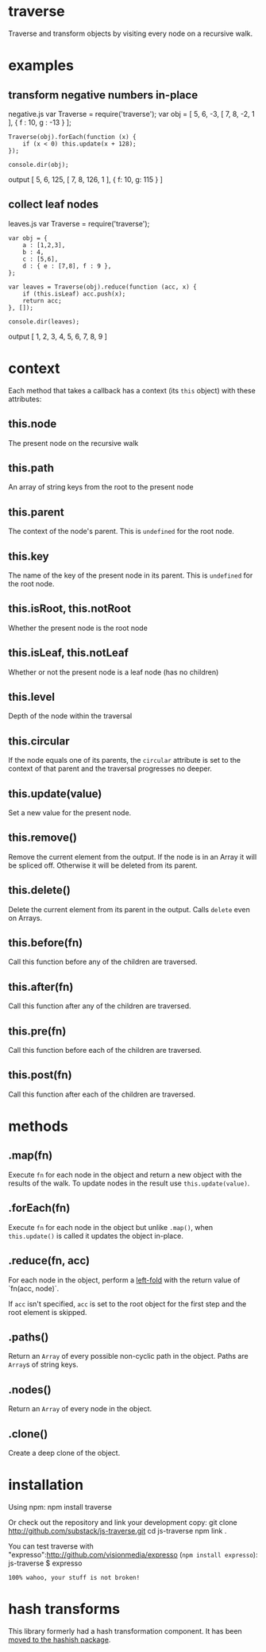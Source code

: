 traverse
========

Traverse and transform objects by visiting every node on a recursive walk.

examples
========

transform negative numbers in-place
-----------------------------------

negative.js
    var Traverse = require('traverse');
    var obj = [ 5, 6, -3, [ 7, 8, -2, 1 ], { f : 10, g : -13 } ];
    
    Traverse(obj).forEach(function (x) {
        if (x < 0) this.update(x + 128);
    });
    
    console.dir(obj);

output
    [ 5, 6, 125, [ 7, 8, 126, 1 ], { f: 10, g: 115 } ]

collect leaf nodes
------------------

leaves.js
    var Traverse = require('traverse');

    var obj = {
        a : [1,2,3],
        b : 4,
        c : [5,6],
        d : { e : [7,8], f : 9 },
    };

    var leaves = Traverse(obj).reduce(function (acc, x) {
        if (this.isLeaf) acc.push(x);
        return acc;
    }, []);
    
    console.dir(leaves);

output
    [ 1, 2, 3, 4, 5, 6, 7, 8, 9 ]

context
=======

Each method that takes a callback has a context (its `this` object) with these
attributes:

this.node
---------

The present node on the recursive walk

this.path
---------

An array of string keys from the root to the present node

this.parent
-----------

The context of the node's parent.
This is `undefined` for the root node.

this.key
--------

The name of the key of the present node in its parent.
This is `undefined` for the root node.

this.isRoot, this.notRoot
-------------------------

Whether the present node is the root node

this.isLeaf, this.notLeaf
-------------------------

Whether or not the present node is a leaf node (has no children)

this.level
----------

Depth of the node within the traversal

this.circular
-------------

If the node equals one of its parents, the `circular` attribute is set to the
context of that parent and the traversal progresses no deeper.

this.update(value)
------------------

Set a new value for the present node.

this.remove()
-------------

Remove the current element from the output. If the node is in an Array it will
be spliced off. Otherwise it will be deleted from its parent.

this.delete()
-------------

Delete the current element from its parent in the output. Calls `delete` even on
Arrays.

this.before(fn)
---------------

Call this function before any of the children are traversed.

this.after(fn)
--------------

Call this function after any of the children are traversed.

this.pre(fn)
------------

Call this function before each of the children are traversed.

this.post(fn)
-------------

Call this function after each of the children are traversed.

methods
=======

.map(fn)
--------

Execute `fn` for each node in the object and return a new object with the
results of the walk. To update nodes in the result use `this.update(value)`.

.forEach(fn)
------------

Execute `fn` for each node in the object but unlike `.map()`, when
`this.update()` is called it updates the object in-place.

.reduce(fn, acc)
----------------

For each node in the object, perform a
[left-fold](http://en.wikipedia.org/wiki/Fold_(higher-order_function))
with the return value of `fn(acc, node)`.

If `acc` isn't specified, `acc` is set to the root object for the first step
and the root element is skipped.

.paths()
--------

Return an `Array` of every possible non-cyclic path in the object.
Paths are `Array`s of string keys.

.nodes()
--------

Return an `Array` of every node in the object.

.clone()
--------

Create a deep clone of the object.

installation
============

Using npm:
    npm install traverse

Or check out the repository and link your development copy:
    git clone http://github.com/substack/js-traverse.git
    cd js-traverse
    npm link .

You can test traverse with "expresso":http://github.com/visionmedia/expresso
(`npm install expresso`):
    js-traverse $ expresso
    
    100% wahoo, your stuff is not broken!

hash transforms
===============

This library formerly had a hash transformation component. It has been
[moved to the hashish package](https://github.com/substack/node-hashish).
